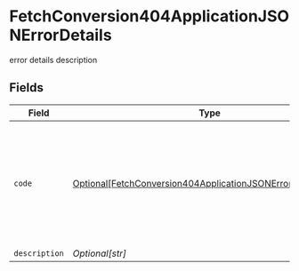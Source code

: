 # FetchConversion404ApplicationJSONErrorDetails

error details description


## Fields

| Field                                                                                                                                                                                                                                    | Type                                                                                                                                                                                                                                     | Required                                                                                                                                                                                                                                 | Description                                                                                                                                                                                                                              |
| ---------------------------------------------------------------------------------------------------------------------------------------------------------------------------------------------------------------------------------------- | ---------------------------------------------------------------------------------------------------------------------------------------------------------------------------------------------------------------------------------------- | ---------------------------------------------------------------------------------------------------------------------------------------------------------------------------------------------------------------------------------------- | ---------------------------------------------------------------------------------------------------------------------------------------------------------------------------------------------------------------------------------------- |
| `code`                                                                                                                                                                                                                                   | [Optional[FetchConversion404ApplicationJSONErrorDetailsCode]](../../models/errors/fetchconversion404applicationjsonerrordetailscode.md)                                                                                                  | :heavy_minus_sign:                                                                                                                                                                                                                       | The detailed error code associated with HTTP status 404.<br/>* `fx_quote_not_found`: The provided quote cannot be found in the service.<br/>* `fx_fee_configuration_not_found`: The configuration cannot be found for at least one of the fees.<br/> |
| `description`                                                                                                                                                                                                                            | *Optional[str]*                                                                                                                                                                                                                          | :heavy_minus_sign:                                                                                                                                                                                                                       | Description of the error.                                                                                                                                                                                                                |